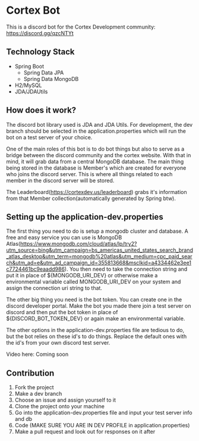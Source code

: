 # Cortex Bot
This is a discord bot for the Cortex Development community: https://discord.gg/qzcNTYt

## Technology Stack
 - Spring Boot
    - Spring Data JPA
    - Spring Data MongoDB
 - H2/MySQL 
 - JDA/JDAUtils

## How does it work?
The discord bot library used is JDA and JDA Utils. For development, the dev branch
should be selected in the application.properties which will run the bot on a test server
of your choice.

One of the main roles of this bot is to do bot things but also to serve as a bridge
between the discord community and the cortex website. With that in mind, it will
grab data from a central MongoDB database. The main thing being stored in the database
is Member's which are created for everyone who joins the discord server. This is where
all things related to each member in the discord server will be stored.

The Leaderboard(https://cortexdev.us/leaderboard) grabs it's information from that Member
collection(automatically generated by Spring btw). 


## Setting up the application-dev.properties

The first thing you need to do is setup a mongodb cluster and database. A free and easy service
you can use is MongoDB Atlas(https://www.mongodb.com/cloud/atlas/lp/try2?utm_source=bing&utm_campaign=bs_americas_united_states_search_brand_atlas_desktop&utm_term=mongodb%20atlas&utm_medium=cpc_paid_search&utm_ad=e&utm_ad_campaign_id=355813668&msclkid=a4334462e3ee1c7724461bc9eaadd986).
You then need to take the connection string and put it in place of ${MONGODB_URI_DEV} or otherwise make a environmental variable
called MONGODB_URI_DEV on your system and assign the connection uri string to that. 

The other big thing you need is the bot token. You can create one in the discord developer portal. Make the bot you made there join a test server on discord
and then put the bot token in place of ${DISCORD_BOT_TOKEN_DEV} or again make an environmental variable.

The other options in the application-dev.properties file are tedious to do, but the bot relies on these id's to do things.
Replace the default ones with the id's from your own discord test server.

Video here: Coming soon


## Contribution
1. Fork the project
2. Make a dev branch
3. Choose an issue and assign yourself to it
4. Clone the project onto your machine
5. Go into the application-dev.properties file and input your test server info and db
6. Code (MAKE SURE YOU ARE IN DEV PROFILE in application.properties)
7. Make a pull request and look out for responses on it after